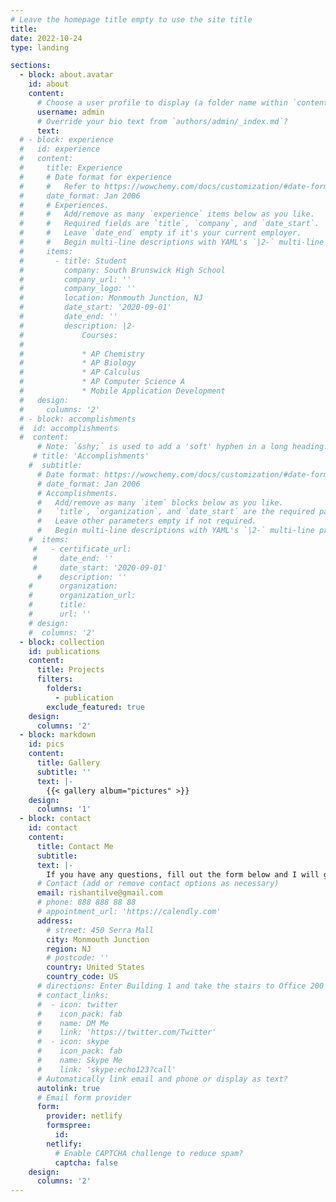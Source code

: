 ```yaml
---
# Leave the homepage title empty to use the site title
title:
date: 2022-10-24
type: landing

sections:
  - block: about.avatar
    id: about
    content:
      # Choose a user profile to display (a folder name within `content/authors/`)
      username: admin
      # Override your bio text from `authors/admin/_index.md`?
      text:
  # - block: experience
  #   id: experience
  #   content:
  #     title: Experience
  #     # Date format for experience
  #     #   Refer to https://wowchemy.com/docs/customization/#date-format
  #     date_format: Jan 2006
  #     # Experiences.
  #     #   Add/remove as many `experience` items below as you like.
  #     #   Required fields are `title`, `company`, and `date_start`.
  #     #   Leave `date_end` empty if it's your current employer.
  #     #   Begin multi-line descriptions with YAML's `|2-` multi-line prefix.
  #     items:
  #       - title: Student
  #         company: South Brunswick High School
  #         company_url: ''
  #         company_logo: ''
  #         location: Monmouth Junction, NJ
  #         date_start: '2020-09-01'
  #         date_end: ''
  #         description: |2-
  #             Courses:
  # 
  #             * AP Chemistry
  #             * AP Biology
  #             * AP Calculus
  #             * AP Computer Science A
  #             * Mobile Application Development
  #   design:
  #     columns: '2'
  # - block: accomplishments
  #  id: accomplishments
  #  content:
      # Note: `&shy;` is used to add a 'soft' hyphen in a long heading.
     # title: 'Accomplishments'
    #  subtitle:
      # Date format: https://wowchemy.com/docs/customization/#date-format
      # date_format: Jan 2006
      # Accomplishments.
      #   Add/remove as many `item` blocks below as you like.
      #   `title`, `organization`, and `date_start` are the required parameters.
      #   Leave other parameters empty if not required.
      #   Begin multi-line descriptions with YAML's `|2-` multi-line prefix.
    #  items:
     #   - certificate_url: 
     #     date_end: ''
     #     date_start: '2020-09-01'
      #    description: ''
    #      organization: 
    #      organization_url: 
    #      title: 
    #      url: ''
    # design:
    #  columns: '2'
  - block: collection
    id: publications
    content:
      title: Projects
      filters:
        folders:
          - publication
        exclude_featured: true
    design:
      columns: '2'
  - block: markdown
    id: pics
    content:
      title: Gallery
      subtitle: ''
      text: |-
        {{< gallery album="pictures" >}}
    design:
      columns: '1'
  - block: contact
    id: contact
    content:
      title: Contact Me
      subtitle:
      text: |-
        If you have any questions, fill out the form below and I will get back to you as soon as possible.
      # Contact (add or remove contact options as necessary)
      email: rishantilve@gmail.com
      # phone: 888 888 88 88
      # appointment_url: 'https://calendly.com'
      address:
        # street: 450 Serra Mall
        city: Monmouth Junction
        region: NJ
        # postcode: ''
        country: United States
        country_code: US
      # directions: Enter Building 1 and take the stairs to Office 200 on Floor 2
      # contact_links:
      #  - icon: twitter
      #    icon_pack: fab
      #    name: DM Me
      #    link: 'https://twitter.com/Twitter'
      #  - icon: skype
      #    icon_pack: fab
      #    name: Skype Me
      #    link: 'skype:echo123?call'
      # Automatically link email and phone or display as text?
      autolink: true
      # Email form provider
      form:
        provider: netlify
        formspree:
          id:
        netlify:
          # Enable CAPTCHA challenge to reduce spam?
          captcha: false
    design:
      columns: '2'
---
```


